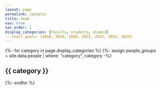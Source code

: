 ```yaml
---
layout: page
permalink: /people/
title: team
nav: true
nav_order: 1
display_categories: [faculty, students, alumni]
---start_years: [2018, 2019, 2020, 2021, 2022, 2023, 2024]
---
```


<!-- pages/people.md -->

<div class="projects">
    {%- for category in page.display_categories %}
        {%- assign people_groups = site.data.people | where: "category", category -%}
        <h2 class="category"> {{ category }} </h2>
    {%- endfor %}
</div>

